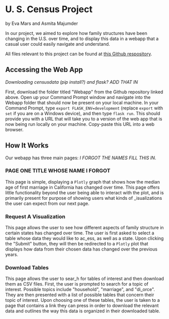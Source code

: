 # U. S. Census Project

by Eva Mars and Asmita Majumder

In our project, we aimed to explore how family structures have been changing in the U.S. over time, and to display this data in a webapp that a casual user could easily navigate and understand.

All files relevant to this project can be found at [this Github respository](https://github.com/asmit-a/pic-16b-project). 


## Accessing the Web App

*Downloading censusdata (pip install?) and flask? ADD THAT IN*

First, download the folder titled "Webapp" from the Github repository linked above. Open up your Command Prompt window and navigate into the Webapp folder that should now be present on your local machine. In your Command Prompt, type `export FLASK_ENV=development` (replace `export` with `set` if you are on a Windows device), and then type `flask run`. This should provide you with a URL that will take you to a version of the web app that is now being run locally on your machine. Copy-paste this URL into a web browser.

## How It Works

Our webapp has three main pages: *I FORGOT THE NAMES FILL THIS IN*. 

### **PAGE ONE TITLE WHOSE NAME I FORGOT**

This page is simple, displaying a `Plotly` graph that shows how the median age of first marriage in California has changed over time. This page offers little functionality beyond the user being able to interact with the plot, and is primarily present for purpose of showing users what kinds of _isualizations the user can expect from our next page.

### Request A Visualization

This page allows the user to see how different aspects of family structure in certain states has changed over time. The user is first asked to select a table whose data they would like to ac_ess, as well as a state. Upon clicking the "Submit" button, they will then be redirected to a `Plotly` plot that displays how data from their chosen data has changed over the previous years. 

### Download Tables

This page allows the user to sear_h for tables of interest and then download them as CSV files. First, the user is prompted to search for a topic of interest. Possible topics include "household", "marriage", and "di_orce". They are then presented with a list of possible tables that concern their topic of interest. Upon choosing one of these tables, the user is taken to a page that contains a link they can press in order to download the relevant data and outlines the way this data is organized in their downloaded table. 



